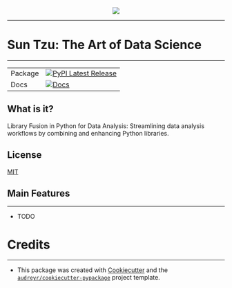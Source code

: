 <div align="center">
  <img src="./banner.png"><br>
</div>


---------
# Sun Tzu: The Art of Data Science
---------
| | |
| --- | --- |
| Package | [![PyPI Latest Release](https://img.shields.io/pypi/v/suntzu.svg)](https://pypi.python.org/pypi/suntzu) <!-- ([![PyPI Downloads](https://img.shields.io/pypi/dm/pandas.svg?label=PyPI%20downloads)](https://pypi.org/project/pandas/) [![Conda Latest Release](https://anaconda.org/conda-forge/pandas/badges/version.svg)](https://anaconda.org/conda-forge/pandas) [![Conda Downloads](https://img.shields.io/conda/dn/conda-forge/pandas.svg?label=Conda%20downloads)](https://anaconda.org/conda-forge/pandas)) -->|
| Docs | [![Docs](https://readthedocs.org/projects/suntzu/badge/?version=latest)](https://suntzu.readthedocs.io/en/latest/?version=latest)|


## What is it?


Library Fusion in Python for Data Analysis: Streamlining data analysis workflows by combining and enhancing Python libraries.


## License
[MIT](LICENSE)

## Main Features
--------

* TODO

# Credits
-------

 - This package was created with [Cookiecutter](https://github.com/audreyr/cookiecutter) and the [`audreyr/cookiecutter-pypackage`](https://github.com/audreyr/cookiecutter-pypackage) project template.
